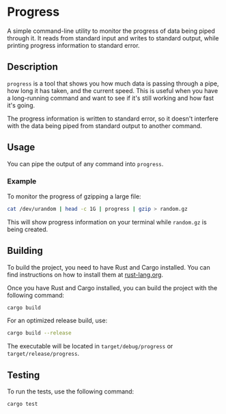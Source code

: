 # Progress

A simple command-line utility to monitor the progress of data being piped through it. It reads from standard input and writes to standard output, while printing progress information to standard error.

## Description

`progress` is a tool that shows you how much data is passing through a pipe, how long it has taken, and the current speed. This is useful when you have a long-running command and want to see if it's still working and how fast it's going.

The progress information is written to standard error, so it doesn't interfere with the data being piped from standard output to another command.

## Usage

You can pipe the output of any command into `progress`.

### Example

To monitor the progress of gzipping a large file:

```sh
cat /dev/urandom | head -c 1G | progress | gzip > random.gz
```

This will show progress information on your terminal while `random.gz` is being created.

## Building

To build the project, you need to have Rust and Cargo installed. You can find instructions on how to install them at [rust-lang.org](https://www.rust-lang.org/).

Once you have Rust and Cargo installed, you can build the project with the following command:

```sh
cargo build
```

For an optimized release build, use:

```sh
cargo build --release
```

The executable will be located in `target/debug/progress` or `target/release/progress`.

## Testing

To run the tests, use the following command:

```sh
cargo test
```
